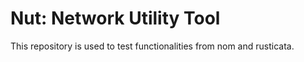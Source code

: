# Nut: Network Utility Tool

This repository is used to test functionalities from nom and rusticata.

